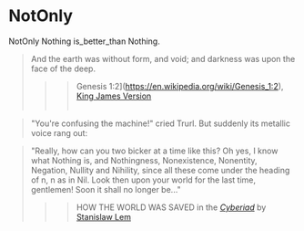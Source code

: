 # NotOnly
NotOnly Nothing is_better_than Nothing.

>And the earth was without form, and void; and darkness was upon the face of the deep.
>>>Genesis 1:2](https://en.wikipedia.org/wiki/Genesis_1:2), [King James Version](https://en.wikipedia.org/wiki/King_James_Version)
<br/><br/> 

>"You're confusing the machine!" cried Trurl. But suddenly its metallic voice rang out:

>"Really, how can you two bicker at a time like this? Oh yes, I know what Nothing is, and Nothingness, Nonexistence, Nonentity, Negation, Nullity and Nihility, since all these come under the heading of n, n as in Nil. Look then upon your world for the last time, gentlemen! Soon it shall no longer be..."
>>>HOW THE WORLD WAS SAVED in the [*Cyberiad*](https://en.wikipedia.org/wiki/The_Cyberiad) by [Stanislaw Lem](https://en.wikipedia.org/wiki/Stanis%C5%82aw_Lem)


